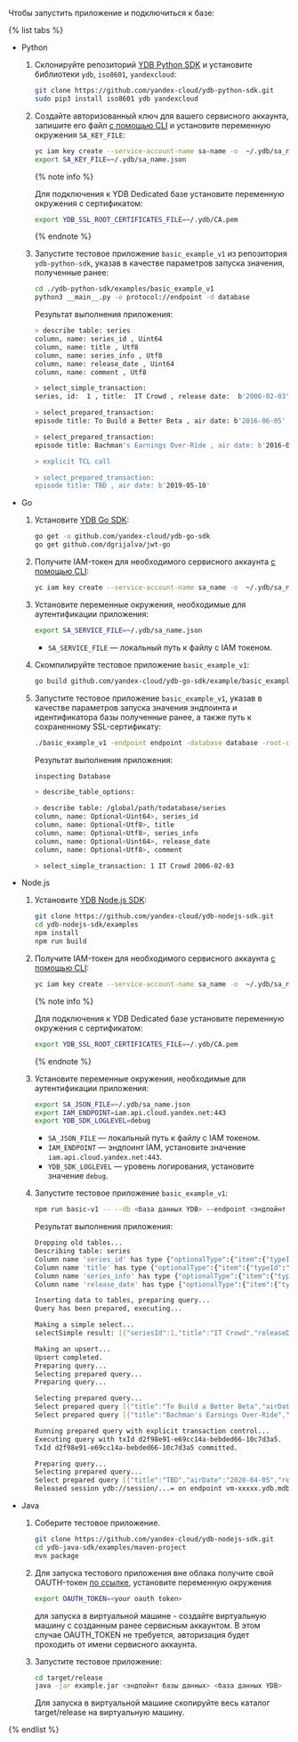 Чтобы запустить приложение и подключиться к базе:

{% list tabs %}

- Python

  1. Склонируйте репозиторий [YDB Python SDK](https://github.com/yandex-cloud/ydb-python-sdk) и установите библиотеки `ydb`, `iso8601`, `yandexcloud`:

      ```bash
      git clone https://github.com/yandex-cloud/ydb-python-sdk.git
      sudo pip3 install iso8601 ydb yandexcloud
      ```

  1. Создайте авторизованный ключ для вашего сервисного аккаунта, запишите его файл [с помощью CLI](../../iam/operations/iam-token/create-for-sa#via-cli) и установите переменную окружения `SA_KEY_FILE`:

      ```bash
      yc iam key create --service-account-name sa-name -o  ~/.ydb/sa_name.json
      export SA_KEY_FILE=~/.ydb/sa_name.json
      ```

     {% note info %}

     Для подключения к YDB Dedicated базе установите переменную окружения с сертификатом:

      ```bash
      export YDB_SSL_ROOT_CERTIFICATES_FILE=~/.ydb/CA.pem
      ```

     {% endnote %}

  1. Запустите тестовое приложение `basic_example_v1` из репозитория `ydb-python-sdk`, указав в качестве параметров запуска значения, полученные ранее:

      ```bash
      cd ./ydb-python-sdk/examples/basic_example_v1
      python3 __main__.py -e protocol://endpoint -d database
      ```

      Результат выполнения приложения:

      ```bash
      > describe table: series
      column, name: series_id , Uint64
      column, name: title , Utf8
      column, name: series_info , Utf8
      column, name: release_date , Uint64
      column, name: comment , Utf8

      > select_simple_transaction:
      series, id:  1 , title:  IT Crowd , release date:  b'2006-02-03'

      > select_prepared_transaction:
      episode title: To Build a Better Beta , air date: b'2016-06-05'

      > select_prepared_transaction:
      episode title: Bachman's Earnings Over-Ride , air date: b'2016-06-12'

      > explicit TCL call

      > select_prepared_transaction:
      episode title: TBD , air date: b'2019-05-10'
      ```

- Go

  1. Установите [YDB Go SDK](https://github.com/yandex-cloud/ydb-go-sdk):

      ```bash
      go get -u github.com/yandex-cloud/ydb-go-sdk
      go get github.com/dgrijalva/jwt-go
      ```

  1. Получите IAM-токен для необходимого сервисного аккаунта [с помощью CLI](../../iam/operations/iam-token/create-for-sa#via-cli):

      ```bash
      yc iam key create --service-account-name sa_name -o  ~/.ydb/sa_name.json
      ```

  1. Установите переменные окружения, необходимые для аутентификации приложения:

      ```bash
      export SA_SERVICE_FILE=~/.ydb/sa_name.json
      ```

      * `SA_SERVICE_FILE` — локальный путь к файлу с IAM токеном.

  1. Скомпилируйте тестовое приложение `basic_example_v1`:

      ```bash
      go build github.com/yandex-cloud/ydb-go-sdk/example/basic_example_v1/
      ```

  1. Запустите тестовое приложение `basic_example_v1`, указав в качестве параметров запуска значения эндпоинта и идентификатора базы полученные ранее, а также путь к сохраненному SSL-сертификату:

      ```bash
      ./basic_example_v1 -endpoint endpoint -database database -root-ca ~/.ydb/CA.pem
      ```

      Результат выполнения приложения:

      ```bash
      inspecting Database

      > describe_table_options:

      > describe table: /global/path/todatabase/series
      column, name: Optional<Uint64>, series_id
      column, name: Optional<Utf8>, title
      column, name: Optional<Utf8>, series_info
      column, name: Optional<Uint64>, release_date
      column, name: Optional<Utf8>, comment

      > select_simple_transaction: 1 IT Crowd 2006-02-03
      ```

- Node.js

  1. Установите [YDB Node.js SDK](https://github.com/yandex-cloud/ydb-nodejs-sdk):

      ```bash
      git clone https://github.com/yandex-cloud/ydb-nodejs-sdk.git
      cd ydb-nodejs-sdk/examples
      npm install
      npm run build
      ```

  1. Получите IAM-токен для необходимого сервисного аккаунта [с помощью CLI](../../iam/operations/iam-token/create-for-sa#via-cli):

      ```bash
      yc iam key create --service-account-name sa_name -o  ~/.ydb/sa_name.json
      ```

     {% note info %}

     Для подключения к YDB Dedicated базе установите переменную окружения с сертификатом:

      ```bash
      export YDB_SSL_ROOT_CERTIFICATES_FILE=~/.ydb/CA.pem
      ```

     {% endnote %}
     
  1. Установите переменные окружения, необходимые для аутентификации приложения:

      ```bash
      export SA_JSON_FILE=~/.ydb/sa_name.json
      export IAM_ENDPOINT=iam.api.cloud.yandex.net:443
      export YDB_SDK_LOGLEVEL=debug
      ```

      * `SA_JSON_FILE` — локальный путь к файлу с IAM токеном.
      * `IAM_ENDPOINT` — эндпоинт IAM, установите значение `iam.api.cloud.yandex.net:443`.
      * `YDB_SDK_LOGLEVEL` — уровень логирования, установите значение `debug`.

  1. Запустите тестовое приложение `basic_example_v1`:

      ```bash
      npm run basic-v1 -- --db <база данных YDB> --endpoint <эндпойнт базы данных>
      ```

      Результат выполнения приложения:

      ```bash
      Dropping old tables...
      Describing table: series
      Column name 'series_id' has type {"optionalType":{"item":{"typeId":"UINT64"}}}
      Column name 'title' has type {"optionalType":{"item":{"typeId":"UTF8"}}}
      Column name 'series_info' has type {"optionalType":{"item":{"typeId":"UTF8"}}}
      Column name 'release_date' has type {"optionalType":{"item":{"typeId":"UINT64"}}}

      Inserting data to tables, preparing query...
      Query has been prepared, executing...

      Making a simple select...
      selectSimple result: [{"seriesId":1,"title":"IT Crowd","releaseDate":13182}]

      Making an upsert...
      Upsert completed.
      Preparing query...
      Selecting prepared query...
      Preparing query...

      Selecting prepared query...
      Select prepared query [{"title":"To Build a Better Beta","airDate":"2016-06-05","releaseDate":null}]
      Select prepared query [{"title":"Bachman's Earnings Over-Ride","airDate":"2016-06-12","releaseDate":null}]

      Running prepared query with explicit transaction control...
      Executing query with txId d2f98e91-e69cc14a-bebded66-10c7d3a5.
      TxId d2f98e91-e69cc14a-bebded66-10c7d3a5 committed.

      Preparing query...
      Selecting prepared query...
      Select prepared query [{"title":"TBD","airDate":"2020-04-05","releaseDate":null}]
      Released session ydb://session/...= on endpoint vm-xxxxx.ydb.mdb.yandexcloud.net:2135.
      ```

- Java

  1. Соберите тестовое приложение.

      ```bash
      git clone https://github.com/yandex-cloud/ydb-nodejs-sdk.git
      cd ydb-java-sdk/examples/maven-project
      mvn package
      ```

  1. Для запуска тестового приложения вне облака получите свой OAUTH-токен [по ссылке](https://oauth.yandex.ru/authorize?response_type=token&client_id=1a6990aa636648e9b2ef855fa7bec2fb),
     установите переменную окружения

      ```bash
      export OAUTH_TOKEN=<your oauth token>
      ```
      для запуска в виртуальной машине - создайте виртуальную машину с созданным ранее сервисным аккаунтом. В этом случае
      OAUTH_TOKEN не требуется, авторизация будет проходить от имени сервисного аккаунта.

  1. Запустите тестовое приложение:

      ```bash
      cd target/release
      java -jar example.jar <эндпойнт базы данных> <база данных YDB>
      ```
      Для запуска в виртуальной машине скопируйте весь каталог target/release на виртуальную машину.

{% endlist %}
